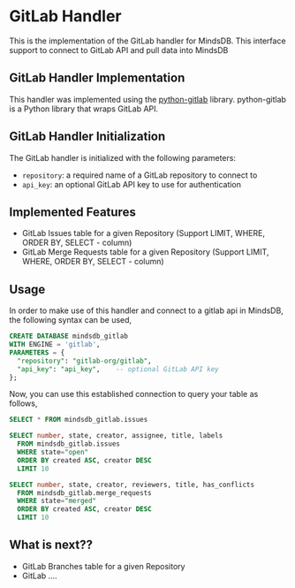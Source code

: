 # GitLab Handler

This is the implementation of the GitLab handler for MindsDB. This interface support to connect to GitLab API and pull data into MindsDB

## GitLab Handler Implementation

This handler was implemented using the [python-gitlab](https://github.com/python-gitlab/python-gitlab) library.
python-gitlab is a Python library that wraps GitLab API.

## GitLab Handler Initialization

The GitLab handler is initialized with the following parameters:

- `repository`: a required name of a GitLab repository to connect to
- `api_key`: an optional GitLab API key to use for authentication

## Implemented Features

- GitLab Issues table for a given Repository (Support LIMIT, WHERE, ORDER BY, SELECT - column)
- GitLab Merge Requests table for a given Repository (Support LIMIT, WHERE, ORDER BY, SELECT - column)

## Usage
In order to make use of this handler and connect to a gitlab api in MindsDB, the following syntax can be used,

~~~~sql
CREATE DATABASE mindsdb_gitlab
WITH ENGINE = 'gitlab',
PARAMETERS = {
  "repository": "gitlab-org/gitlab",
  "api_key": "api_key",    -- optional GitLab API key
};
~~~~

Now, you can use this established connection to query your table as follows,
~~~~sql
SELECT * FROM mindsdb_gitlab.issues
~~~~

~~~~sql
SELECT number, state, creator, assignee, title, labels
  FROM mindsdb_gitlab.issues
  WHERE state="open"
  ORDER BY created ASC, creator DESC
  LIMIT 10
~~~~

~~~~sql
SELECT number, state, creator, reviewers, title, has_conflicts
  FROM mindsdb_gitlab.merge_requests
  WHERE state="merged"
  ORDER BY created ASC, creator DESC
  LIMIT 10
~~~~

## What is next??
- GitLab Branches table for a given Repository
- GitLab ....
